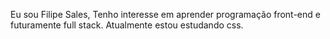 Eu sou Filipe Sales,
Tenho interesse em aprender programação front-end e futuramente full stack.
Atualmente estou estudando css.
